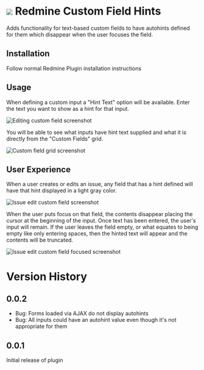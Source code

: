 # ![](https://github.com/bpat1434/redmine_custom_field_hints/raw/master/docs/icon-small.png) Redmine Custom Field Hints

Adds functionality for text-based custom fields to have autohints defined for them which disappear when the user focuses the field. 

## Installation

Follow normal Redmine Plugin installation instructions

## Usage

When defining a custom input a "Hint Text" option will be available.  Enter the text you want to show as a hint for that input.

![Editing custom field screenshot](https://github.com/bpat1434/redmine_custom_field_hints/raw/master/docs/custom_field_edit.png)

You will be able to see what inputs have hint text supplied and what it is directly from the "Custom Fields" grid.

![Custom field grid screenshot](https://github.com/bpat1434/redmine_custom_field_hints/raw/master/docs/custom_field_grid.png)

## User Experience

When a user creates or edits an issue, any field that has a hint defined will have that hint displayed in a light gray color.

![Issue edit custom field screenshot](https://github.com/bpat1434/redmine_custom_field_hints/raw/master/docs/custom_field_issue_edit.png)

When the user puts focus on that field, the contents disappear placing the cursor at the beginning of the input.  Once text has been entered, the user's input will remain.  If the user leaves the field empty, or what equates to being empty like only entering spaces, then the hinted text will appear and the contents will be truncated.

![Issue edit custom field focused screenshot](https://github.com/bpat1434/redmine_custom_field_hints/raw/master/docs/custom_field_issue_edit_focused.png)

# Version History

## 0.0.2

* Bug: Forms loaded via AJAX do not display autohints
* Bug: All inputs could have an autohint value even though it's not appropriate for them

## 0.0.1

Initial release of plugin
